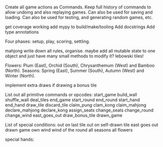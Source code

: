 Create all game actions as Commands.
Keep full history of commands to allow undoing and also replaying games. Can also be used for saving and loading.
Can also be used for testing, and generating random games, etc.

get coverage working
add mypy to build/make/tooling
Add docstrings
Add type annotations

Four phases: setup, play, scoring, settling.

mahjong write down all rules, organise.
maybe add all mutable state to one object and just have many small methods to modify it?
lebowski tiles!

Flowers: Plum (East), Orchid (South), Chrysanthemum (West) and Bamboo (North).
Seasons: Spring (East), Summer (South), Autumn (West) and Winter (North).

implement extra draws if drawing a bonus tile

List out all primitive commands or opcodes:
start_game
build_wall
shuffle_wall
deal_tiles
end_game
start_round
end_round
start_hand
end_hand
draw_tile
discard_tile
claim_pung
clam_kong
claim_mahjong
declare_mahjong
declare_kong
assign_seats
change_seats
change_round
change_wind
east_goes_out
draw_bonus_tile
drawn_game

List of special conditions:
out on last tile
out on self-drawn tile
east goes out
drawn game
own wind
wind of the round
all seasons
all flowers

special hands:
